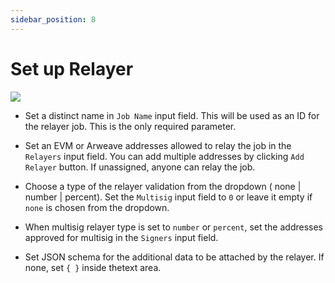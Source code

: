 ```yaml
---
sidebar_position: 8
---
```

# Set up Relayer

![](https://i.imgur.com/a9QtXYf.png)

- Set a distinct name in `Job Name` input field. This will be used as an ID for the relayer job. This is the only required parameter.

- Set an EVM or Arweave addresses allowed to relay the job in the `Relayers` input field. You can add multiple addresses by clicking `Add Relayer` button. If unassigned, anyone can relay the job.

- Choose a type of the relayer validation from the dropdown ( none | number | percent). Set the `Multisig` input field to `0` or leave it empty if `none` is chosen from the dropdown.

- When multisig relayer type is set to `number` or `percent`, set the addresses approved for multisig in the `Signers` input field.

- Set JSON schema for the additional data to be attached by the relayer. If none, set `{ }` inside thetext area.